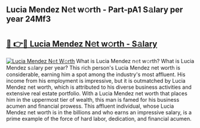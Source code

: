 ## Lucia Mendez N𝚎t w𝚘rth - Part-pA1 S𝚊lary per year 24Mf3

# <h2><a href="http://gc58xn.nevu.top/?p=Lucia+Mendez">🔗 👉🔴 Lucia Mendez N𝚎t w𝚘rth - S𝚊lary</a></h2>

[![Lucia Mendez N𝚎t W𝚘rth](https://i.imgur.com/Oavwk0R.jpeg)](http://gc58xn.nevu.top/?p=Lucia+Mendez)
What is Lucia Mendez n𝚎t w𝚘rth? What is Lucia Mendez s𝚊lary per year?
This rich person's Lucia Mendez net worth is considerable, earning him a spot among the industry's most affluent. His income from his employment is impressive, but it is outmatched by Lucia Mendez net worth, which is attributed to his diverse business activities and extensive real estate portfolio. With a Lucia Mendez net worth that places him in the uppermost tier of wealth, this man is famed for his business acumen and financial prowess. This affluent individual, whose Lucia Mendez net worth is in the billions and who earns an impressive salary, is a prime example of the force of hard labor, dedication, and financial acumen.
